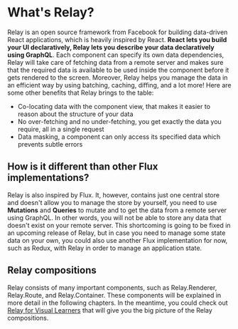 # What's Relay?

Relay is an open source framework from Facebook for building data-driven React applications, which is heavily inspired by React. **React lets you build your UI declaratively, Relay lets you describe your data declaratively using GraphQL**. Each component can specify its own data dependencies, Relay will take care of fetching data from a remote server and makes sure that the required data is available to be used inside the component before it gets rendered to the screen. Moreover, Relay helps you manage the data in an efficient way by using batching, caching, diffing, and a lot more! Here are some other benefits that Relay brings to the table:

- Co-locating data with the component view, that makes it easier to reason about the structure of your data
- No over-fetching and no under-fetching, you get exactly the data you require, all in a single request
- Data masking, a component can only access its specified data which prevents subtle errors

## How is it different than other Flux implementations?

Relay is also inspired by Flux. It, however, contains just one central store and doesn't allow you to manage the store by yourself, you need to use **Mutations** and **Queries** to mutate and to get the data from a remote server using GraphQL. In other words, you will not be able to store any data that doesn't exist on your remote server. This shortcoming is going to be fixed in an upcoming release of Relay, but in case you need to manage some state data on your own, you could also use another Flux implementation for now, such as Redux, with Relay in order to manage an application state.

## Relay compositions

Relay consists of many important components, such as Relay.Renderer, Relay.Route, and Relay.Container. These components will be explained in more detail in the following chapters. In the meantime, you could check out [Relay for Visual Learners](http://sgwilym.github.io/relay-visual-learners) that will give you the big picture of the Relay compositions.
